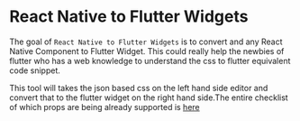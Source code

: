 # React Native to Flutter Widgets

The goal of `React Native to Flutter Widgets` is to convert and any React Native Component to Flutter Widget. This could really help the newbies of flutter who has a web knowledge to understand the css to flutter equivalent code snippet.

This tool will takes the json based css on the left hand side editor and convert that to the flutter widget on the right hand side.The entire checklist of which props are being already supported is [here](https://github.com/GeekyAnts/nativebase-theme-to-flutter/blob/main/README_API_CHECKLIST.md) 
